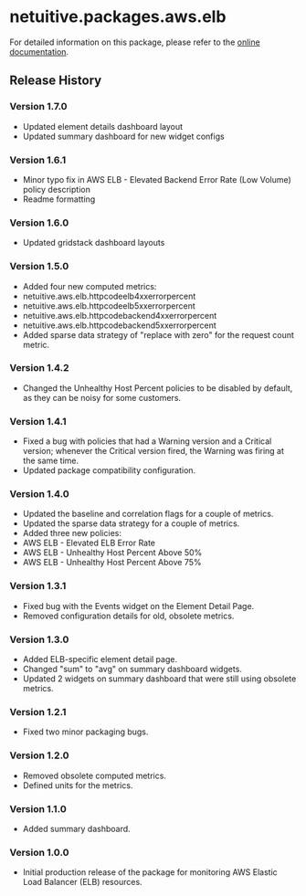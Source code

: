 # netuitive.packages.aws.elb

For detailed information on this package, please refer to the [online documentation](https://help.netuitive.com/Content/Integrations/aws.htm).

## Release History

### Version 1.7.0

* Updated element details dashboard layout
* Updated summary dashboard for new widget configs

### Version 1.6.1

* Minor typo fix in AWS ELB - Elevated Backend Error Rate (Low Volume) policy description
* Readme formatting

### Version 1.6.0

* Updated gridstack dashboard layouts

### Version 1.5.0

* Added four new computed metrics:
 * netuitive.aws.elb.httpcodeelb4xxerrorpercent
 * netuitive.aws.elb.httpcodeelb5xxerrorpercent
 * netuitive.aws.elb.httpcodebackend4xxerrorpercent
 * netuitive.aws.elb.httpcodebackend5xxerrorpercent
* Added sparse data strategy of "replace with zero" for the request count metric.

### Version 1.4.2

* Changed the Unhealthy Host Percent policies to be disabled by default, as they can be noisy for some customers.

### Version 1.4.1

* Fixed a bug with policies that had a Warning version and a Critical version; whenever the Critical version fired, the Warning was firing at the same time.
* Updated package compatibility configuration.

### Version 1.4.0

* Updated the baseline and correlation flags for a couple of metrics.
* Updated the sparse data strategy for a couple of metrics.
* Added three new policies:
 * AWS ELB - Elevated ELB Error Rate
 * AWS ELB - Unhealthy Host Percent Above 50%
 * AWS ELB - Unhealthy Host Percent Above 75%

### Version 1.3.1

* Fixed bug with the Events widget on the Element Detail Page.
* Removed configuration details for old, obsolete metrics.

### Version 1.3.0

* Added ELB-specific element detail page.
* Changed "sum" to "avg" on summary dashboard widgets.
* Updated 2 widgets on summary dashboard that were still using obsolete metrics.

### Version 1.2.1

* Fixed two minor packaging bugs.

### Version 1.2.0

* Removed obsolete computed metrics.
* Defined units for the metrics.

### Version 1.1.0

* Added summary dashboard.

### Version 1.0.0

* Initial production release of the package for monitoring AWS Elastic Load Balancer (ELB) resources.
